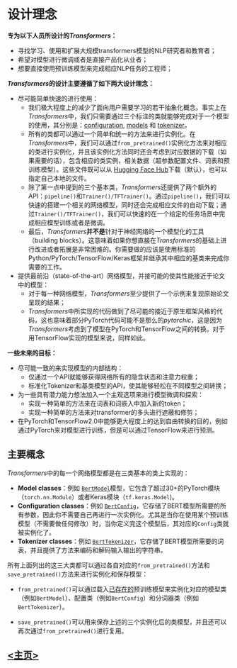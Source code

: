 # 设计理念

**专为以下人员所设计的*Transformers*：**

- 寻找学习、使用和扩展大规模transformers模型的NLP研究者和教育者；
- 希望对模型进行微调或者是直接产品化从业者；
- 想要直接使用预训练模型来完成相应NLP任务的工程师；

***Transformers*的设计主要遵循了如下两大设计理念：**

- 尽可能简单快速的进行使用：
  - 我们极大程度上的减少了面向用户需要学习的若干抽象化概念。事实上在*Transformers*中，我们只需要通过三个标注的类就能够完成对于一个模型的使用，其分别是：[configuration](https://huggingface.co/transformers/master/main_classes/configuration.html), [models](https://huggingface.co/transformers/master/main_classes/model.html) 和 [tokenizer](https://huggingface.co/transformers/master/main_classes/tokenizer.html)。
  - 所有的类都可以通过一个简单和统一的方法来进行实例化。在*Transformers*中，我们可以通过`from_pretrained()`实例化方法来对相应的类进行实例化，并且该实例化方法同时还会考虑到对应数据的下载（如果需要的话），包含相应的类实例，相关数据（超参数配置文件、词表和预训练模型）。这些文件既可以从 [Hugging Face Hub](https://huggingface.co/models)下载（默认），也可以指定自己本地的文件。
  - 除了第一点中提到的三个基本类，*Transformers*还提供了两个额外的API：`pipeline()`和`Trainer()/TFTrainer()`。通过`pipeline()`，我们可以快速的搭建一个相关的网络模型，同时还会完成相应文件的自动下载；通过`Trainer()/TFTrainer()`，我们可以快速的在一个给定的任务场景中完成相应模型训练或者是微调。
  - 最后，*Transformers***并不是**针对于神经网络的一个模型化的工具（building blocks）。这意味着如果你想直接在*Transformers*的基础上进行改进或者拓展是非常困难的。你需要做的应该是使用标准的Python/PyTorch/TensorFlow/Keras框架并继承其中相应的基类来完成你需要的工作。
- 提供最前沿（state-of-the-art）网络模型，并接可能的使其性能接近于论文中的模型：
  - 对于每一种网络模型，*Transformers*至少提供了一个示例来复现原始论文呈现的结果；
  - *Transformers*中所实现的代码做到了尽可能的接近于原生框架风格的代码，这也意味着部分PyTorch代码可能不是那么的*pytorchic*，这是因为*Transformers*考虑到了模型在PyTorch和TensorFlow之间的转换。对于用TensorFlow实现的模型来说，同样如此。

**一些未来的目标：**

- 尽可能一致的来实现模型的内部结构：
  - 仅通过一个API就能够获得网络所有的隐含状态和注意力权重；
  - 标准化Tokenizer和基类模型的API，使其能够轻松在不同模型之间转换；
- 为一些具有潜力能力想法加入一个主观选项来进行模型微调和探索：
  - 实现一种简单的方法来在词表和词嵌入中加入新的token；
  - 实现一种简单的方法来对transformer的多头进行遮蔽和修剪；
- 在PyTorch和TensorFlow2.0中能够更大程度上的达到自由转换的目的，例如通过PyTorch来对模型进行训练，但是可以通过TensorFlow来进行预测。

## <span id ='031'>主要概念</span>

*Transformers*中的每一个网络模型都是在三类基本的类上实现的：

- **Model classes**：例如 [`BertModel`](https://huggingface.co/transformers/master/model_doc/bert.html#transformers.BertModel)模型，它包含了超过30+的PyTorch模块（`torch.nn.Module`）或者Keras模块（`tf.keras.Model`)。
- **Configuration classes**：例如 [`BertConfig`](https://huggingface.co/transformers/master/model_doc/bert.html#transformers.BertConfig)，它存储了BERT模型所需要的所有参数，因此你不需要自己再进行一次实例化。尤其是当你在使用某个预训练模型（不需要做任何修改）时，当你定义完这个模型后，其对应的`Config`类就被实例化了。
- **Tokenizer classes**：例如 [`BertTokenizer`](https://huggingface.co/transformers/master/model_doc/bert.html#transformers.BertTokenizer)，它存储了BERT模型所需要的词表，并且提供了方法来编码和解码输入输出的字符串。

所有上面列出的这三大类都可以通过各自对应的`from_pretrained()`方法和`save_pretrained()`方法来进行实例化和保存模型：

- `from_pretrained()`可以通过载入[已存在的](https://huggingface.co/transformers/master/pretrained_models.html)预训练模型来实例化对应的模型类（例如`BertModel`）、配置类（例如`BertConfig`）和分词器类（例如`BertTokenizer`）。

- `save_pretrained()`可以用来保存上述的三个实例化后的类模型，并且还可以再次通过`from_pretrained()`进行复用。

  

## [<主页>](README.md)  